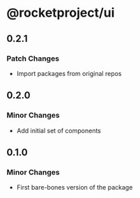 # @rocketproject/ui

## 0.2.1

### Patch Changes

- Import packages from original repos

## 0.2.0

### Minor Changes

- Add initial set of components

## 0.1.0

### Minor Changes

- First bare-bones version of the package
